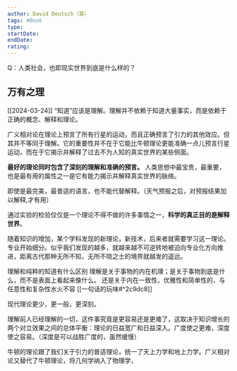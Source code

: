 ```yaml
---
author: David Deutsch（英）
tags: #Book 
type:
startDate: 
endDate:
rating: 
---
```



Q：人类社会，也即现实世界到底是什么样的？

## 万有之理 
[[2024-03-24]]
“知道”应该是理解。理解并不依赖于知道大量事实，而是依赖于正确的概念、解释和理论。

广义相对论在理论上预言了所有行星的运动，而且正确预言了引力的其他效应。但其并不等同于理解。它的重要性并不在于它能比牛顿理论更能准确一点儿预言行星运动，而在于它揭示并解释了过去不为人知的真实世界的某些侧面。

**最好的理论同时包含了深刻的理解和准确的预言。** 人类思想中最宝贵，最重要，也是最有用的属性之一是它有能力揭示并解释真实世界的脉络。

即使是最完美，最普适的语言，也不能代替解释。（天气预报之后，对预报结果加以解释,才有用）



通过实验的检验仅仅是一个理论不得不做的许多事情之一，**科学的真正目的是解释世界**。

随着知识的增加，某个学科发现的新理论，新技术，后来者就需要学习这一理论。专业开始细分。似乎我们发现的越多，就越来越不可逆转地被迫向专业化方向推进，距离古代那种无所不知，无所不晓之士的境界就越发的遥远。


理解和纯粹的知道有什么区别
理解是关于事物的内在机理；是关于事物到底是什么，而不是表面上看起来像什么。 还是关于内在一致性，优雅性和简单性的，与任意性和复杂性水火不容 [[一句话的玩味#^2c9dc8]]


现代理论更少，更一般，更深刻。

理解前人已经理解的一切，这件事究竟是更容易还是更难了，这取决于知识增长的两个对立效果之间的总体平衡：理论的日益宽广和日益深入。广度使之更难，深度使之容易。（深度是可以战胜广度的，虽然缓慢）

牛顿的理论跟了我们关于引力的普适理论，统一了天上力学和地上力学。广义相对论又替代了牛顿理论，将几何学纳入了物理学，
